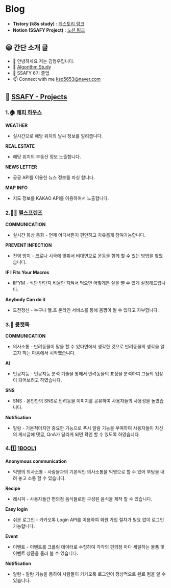 # Blog
- **Tistory (k8s study)** : [티스토리 링크](https://tester-1.tistory.com/)
- **Notion (SSAFY Project)** : [노션 링크](https://harvest-dragon-6fc.notion.site/9a9c5961884e46cd8a0be4ce1ca9f530) 


## 😀 간단 소개 글
- 👋 안녕하세요 저는 김형우입니다.
- 👀 [Algorithm Study](https://github.com/1ComputerMaster/Algorithm)
- 🌱 SSAFY 6기 졸업
- 📫 Connect with me <ksd5653@naver.com>


## 💞️ [SSAFY - Projects](https://github.com/1ComputerMaster/1ComputerMaster/tree/main/Project) 
###  1.🏠 [해피 하우스](https://github.com/1ComputerMaster/1ComputerMaster/tree/main/Project/HappyHouse_PJT)

**WEATHER**

- 실시간으로 해당 위치의 날씨 정보를 알려줍니다.

**REAL ESTATE**

- 해당 위치의 부동산 정보 노출합니다.

**NEWS LETTER**

- 공공 API를 이용한 뉴스 정보를 파싱 합니다.

**MAP INFO**

- 지도 정보를 KAKAO API를 이용하여서 노출합니다.
 ### 2.🏋️‍♀️ [헬스프렌즈](https://github.com/1ComputerMaster/1ComputerMaster/tree/main/Project/HealthFriend)

**COMMUNICATION**

- 실시간 화상 통화 - 언제 어디서든지 편안하고 자유롭게 참여가능합니다.

 **PREVENT INFECTION**

- 전염 방지 - 코로나 시국에 맞춰서 비대면으로 운동을 함께 할 수 있는 방법을 찾았습니다.

 **IF I Fits Your Macros**

- IIFYM - 식단 탄단지 비율만 지켜서 먹으면 어떻게든 살을 뺄 수 있게 설정해드립니다.

 **Anybody Can do it**

- 도전정신 - 누구나 헬.프 온라인 서비스를 통해 몸짱이 될 수 있다고 자부합니다.


###  3.🐶 [큣캣독](https://github.com/1ComputerMaster/1ComputerMaster/tree/main/Project/CuteCatDog)


**COMMUNICATION**

- 의사소통 - 반려동물이 말을 할 수 있다면에서 생각한 것으로 반려동물의 생각을 알고자 하는 마음에서 시작했습니다.

**AI**

- 인공지능 - 인공지능 분석 기술을 통해서 반려동물의 표정을 분석하여 그들의 입장이 되어보려고 하였습니다.

**SNS**

- SNS - 본인만의 SNS로 반려동물 이미지를 공유하여 사용자들의 사용성을 높였습니다.

**Notification**

- 알람 - 기본적이지만 중요한 기능으로 푸시 알람 기능을 부여하여 사용자들이 자신의 게시글에 댓글, QnA가 달리게 되면 확인 할 수 있도록 하였습니다.


###  4.1️⃣ [1BOOL1](https://github.com/1ComputerMaster/1ComputerMaster/tree/main/Project/oneplusone)

**Anonymous communication** 

- 익명의 의사소통 - 사람들과의 기본적인 의사소통을 익명으로 할 수 있어 부담을 내려 놓고 소통 할 수 있습니다.

**Recipe**

- 레시피 - 사용자들간 편의점 음식들로만 구성된 음식을 제작 할 수 있습니다.

**Easy login**

- 쉬운 로그인 - 카카오톡 Login API를 이용하여 회원 가입 절차가 필요 없이 로그인 가능합니다.

**Event**

- 이벤트 - 이벤트를 크롤링 데이터로 수집하여 각각의 편의점 마다 세일하는 물품 및 이벤트 상품을 둘러 볼 수 있습니다. 

**Notification**

- 알람 - 알람 기능을 통하여 사람들이 카카오톡 로그인이 정상적으로 완료 됨을 알 수 있습니다.

